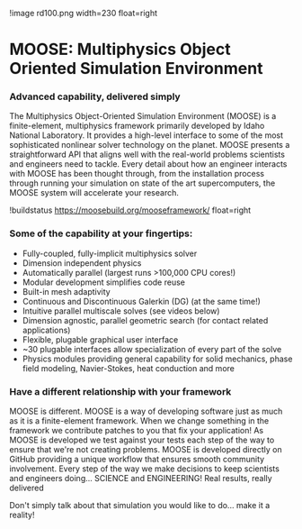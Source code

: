 !image rd100.png width=230 float=right

# MOOSE: Multiphysics Object Oriented Simulation Environment

### Advanced capability, delivered simply

The Multiphysics Object-Oriented Simulation Environment (MOOSE) is a finite-element, multiphysics framework primarily developed by Idaho National Laboratory. It provides a high-level interface to some of the most sophisticated nonlinear solver technology on the planet. MOOSE presents a straightforward API that aligns well with the real-world problems scientists and engineers need to tackle. Every detail about how an engineer interacts with MOOSE has been thought through, from the installation process through running your simulation on state of the art supercomputers, the MOOSE system will accelerate your research.

!buildstatus https://moosebuild.org/mooseframework/ float=right

### Some of the capability at your fingertips:

 * Fully-coupled, fully-implicit multiphysics solver
 * Dimension independent physics
 * Automatically parallel (largest runs >100,000 CPU cores!)
 * Modular development simplifies code reuse
 * Built-in mesh adaptivity
 * Continuous and Discontinuous Galerkin (DG) (at the same time!)
 * Intuitive parallel multiscale solves (see videos below)
 * Dimension agnostic, parallel geometric search (for contact related applications)
 * Flexible, plugable graphical user interface
 * ~30 plugable interfaces allow specialization of every part of the solve
 * Physics modules providing general capability for solid mechanics, phase field modeling, Navier-Stokes, heat conduction and more

### Have a different relationship with your framework

MOOSE is different. MOOSE is a way of developing software just as much as it is a finite-element framework. When we change something in the framework we contribute patches to you that fix your application! As MOOSE is developed we test against your tests each step of the way to ensure that we're not creating problems. MOOSE is developed directly on GitHub providing a unique workflow that ensures smooth community involvement. Every step of the way we make decisions to keep scientists and engineers doing... SCIENCE and ENGINEERING!
Real results, really delivered

Don't simply talk about that simulation you would like to do... make it a reality!

